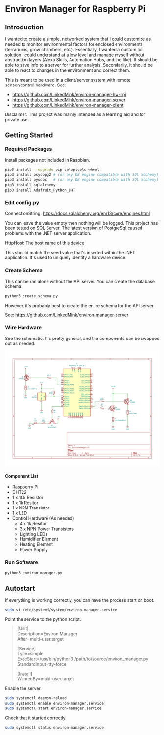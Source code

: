 # Environ Manager for Raspberry Pi

## Introduction
I wanted to create a simple, networked system that I could customize as needed 
to monitor environmental factors for enclosed environments (terrariums, grow 
chambers, etc.). Essentially, I wanted a custom IoT solution I could understand
at a low level and manage myself without abstraction layers (Alexa Skills, Automation 
Hubs, and the like). It should be able to save info to a server for further analysis. 
Secondarily, it should be able to react to changes in the environment and correct them.

This is meant to be used in a client/server system with remote sensor/control 
hardware. See:
- https://github.com/LinkedMink/environ-manager-hw-rpi
- https://github.com/LinkedMink/environ-manager-server
- https://github.com/LinkedMink/environ-manager-client

Disclaimer: This project was mainly intended as a learning aid and for private use.

## Getting Started

### Required Packages
Install packages not included in Raspbian.

```bash
pip3 install --upgrade pip setuptools wheel  
pip3 install psycopg2 # (or any DB engine compatible with SQL alchemy)  
pip3 install pyodbc   # (or any DB engine compatible with SQL alchemy)  
pip3 install sqlalchemy  
pip3 install Adafruit_Python_DHT  
```

### Edit config.py
ConnectionString: https://docs.sqlalchemy.org/en/13/core/engines.html

You can leave the value empty then nothing will be logged. This project has been tested on
SQL Server. The latest version of PostgreSql caused problems with the .NET server application.

HttpHost: The host name of this device

This should match the seed value that's inserted within the .NET application. It's used to
uniquely identity a hardware device.

### Create Schema
This can be ran alone without the API server. You can create the database schema:

```bash
python3 create_schema.py  
```

However, it's probably best to create the entire schema for the API server.

See: https://github.com/LinkedMink/environ-manager-server

### Wire Hardware
See the schematic. It's pretty general, and the components can be swapped out as needed.

![Wiring Schematic](https://github.com/LinkedMink/environ-manager-hw-rpi/raw/master/schematic/SchematicExport.png "Wiring Schematic")

#### Component List
- Raspberry Pi
- DHT22
- 1 x 10k Resistor
- 1 x 1k Resitor
- 1 x NPN Transistor
- 1 x LED
- Control Hardware (As needed)
    - 4 x 1k Resitor
    - 3 x NPN Power Transistors
    - Lighting LEDs
    - Humidifier Element
    - Heating Element
    - Power Supply

### Run Software
```bash
python3 environ_manager.py  
```

## Autostart
If everything is working correctly, you can have the process start on boot.

```bash
sudo vi /etc/systemd/system/environ-manager.service  
```

Point the service to the python script.

> [Unit]  
> Description=Environ Manager  
> After=multi-user.target  
>   
> [Service]  
> Type=simple  
> ExecStart=/usr/bin/python3 /path/to/source/environ_manager.py  
> StandardInput=tty-force  
>   
> [Install]  
> WantedBy=multi-user.target  

Enable the server.

```bash
sudo systemctl daemon-reload  
sudo systemctl enable environ-manager.service  
sudo systemctl start environ-manager.service  
```

Check that it started correctly.

```bash
sudo systemctl status environ-manager.service
```
